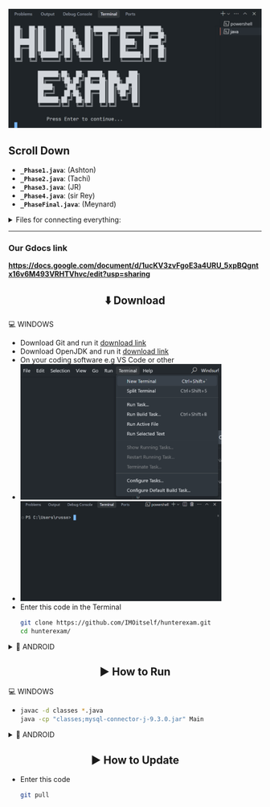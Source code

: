 ![hakdog](images/image.png)

## Scroll Down

* **`_Phase1.java`**: (Ashton)
* **`_Phase2.java`**: (Tachi)
* **`_Phase3.java`**: (JR)
* **`_Phase4.java`**: (sir Rey)
* **`_PhaseFinal.java`**: (Meynard)

<details>
  <summary>Files for connecting everything:</summary>
  
* **`_Intro.java`**
* **`_PlayerScreen.java`** 
* **`Main.java`**
* **`UI.java`**
* **`Player.java`** 

</details>

---

### Our Gdocs link

**https://docs.google.com/document/d/1ucKV3zvFgoE3a4URU_5xpBQgntx16v6M493VRHTVhvc/edit?usp=sharing**

## 

<div align="center">

## ⬇️ Download
</div>

💻 WINDOWS

  * Download Git and run it
    [download link](https://github.com/git-for-windows/git/releases/download/v2.49.0.windows.1/Git-2.49.0-64-bit.exe)
  * Download OpenJDK and run it
    [download link](https://download.oracle.com/java/24/latest/jdk-24_windows-x64_bin.exe)
  * On your coding software e.g VS Code or other
  * <img src="images/instruction1.png" alt="hakdog" width="400"/>
  * <img src="images/instruction2.png" alt="hakdog" width="400"/>
* Enter this code in the Terminal
    ```bash
    git clone https://github.com/IMOitself/hunterexam.git
    cd hunterexam/
    ```
    
<details>
  <summary>📱 ANDROID</summary>
  
* Download Termux
    [download link](https://f-droid.org/repo/com.termux_1021.apk)
* Enter this code in Termux
    ```bash
    pkg update && pkg upgrade -y
    pkg install git openjdk-17 -y
    git --version
    java -version
    javac -version
    termux-setup-storage
    cd ~/storage/downloads
    git clone https://github.com/IMOitself/hunterexam.git
    cd hunterexam/
    ```
</details>

<div align="center">

## ▶️ How to Run
</div>

💻 WINDOWS
  
* 
   ```bash
   javac -d classes *.java
   java -cp "classes;mysql-connector-j-9.3.0.jar" Main
   ```
   
</details>
<details>
  <summary>📱 ANDROID</summary>
  
* 
   ```bash
   javac -d classes *.java
   java -cp classes:mysql-connector-j-9.3.0.jar Main
   ```
   
</details>

<div align="center">

## ▶️ How to Update
</div>

* Enter this code
    ```bash
    git pull
    ```
